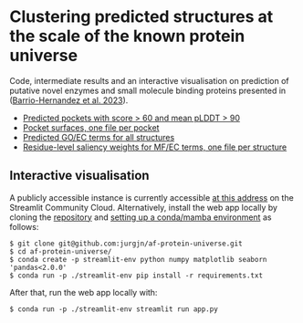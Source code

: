 # Clustering predicted structures at the scale of the known protein universe
Code, intermediate results and an interactive visualisation on prediction of putative novel enzymes and small molecule binding proteins presented in ([Barrio-Hernandez et al. 2023](https://doi.org/10.1101/2023.03.09.531927)).

- [Predicted pockets with score > 60 and mean pLDDT > 90](pipeline/results/af2_v3.obabel_hxr.autosite.summary.score60_pLDDT90.tsv.gz)
- [Pocket surfaces, one file per pocket](pipeline/results/af2_v3.obabel_hxr.autosite.summary.score60_pLDDT90)
- [Predicted GO/EC terms for all structures](pipeline/results/af2_v3.DeepFRI_terms.tsv.gz)
- [Residue-level saliency weights for MF/EC terms, one file per structure](pipeline/results/af2_v3.DeepFRI_saliency)

## Interactive visualisation
A publicly accessible instance is currently accessible [at this address](https://af-protein-universe.streamlit.app) on the Streamlit Community Cloud. Alternatively, install the web app locally by cloning the [repository](https://github.com/jurgjn/af-protein-universe) and [setting up a conda/mamba environment](https://conda.io/projects/conda/en/latest/user-guide/getting-started.html) as follows:
```
$ git clone git@github.com:jurgjn/af-protein-universe.git
$ cd af-protein-universe/
$ conda create -p streamlit-env python numpy matplotlib seaborn 'pandas<2.0.0'
$ conda run -p ./streamlit-env pip install -r requirements.txt
```

After that, run the web app locally with:
```
$ conda run -p ./streamlit-env streamlit run app.py
```
